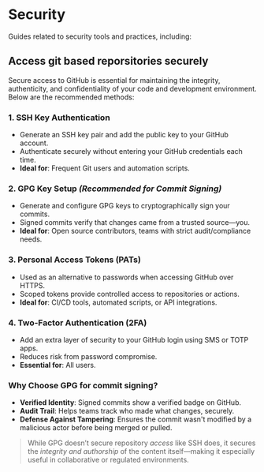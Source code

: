 # Security

Guides related to security tools and practices, including:

## Access git based reporsitories securely
Secure access to GitHub is essential for maintaining the integrity, authenticity, and confidentiality of your code and development environment. Below are the recommended methods:

### 1. SSH Key Authentication

* Generate an SSH key pair and add the public key to your GitHub account.
* Authenticate securely without entering your GitHub credentials each time.
* **Ideal for**: Frequent Git users and automation scripts.

### 2. GPG Key Setup *(Recommended for Commit Signing)*

* Generate and configure GPG keys to cryptographically sign your commits.
* Signed commits verify that changes came from a trusted source—you.
* **Ideal for**: Open source contributors, teams with strict audit/compliance needs.

### 3. Personal Access Tokens (PATs)

* Used as an alternative to passwords when accessing GitHub over HTTPS.
* Scoped tokens provide controlled access to repositories or actions.
* **Ideal for**: CI/CD tools, automated scripts, or API integrations.

### 4. Two-Factor Authentication (2FA)

* Add an extra layer of security to your GitHub login using SMS or TOTP apps.
* Reduces risk from password compromise.
* **Essential for**: All users.

### Why Choose GPG for commit signing?

* **Verified Identity**: Signed commits show a verified badge on GitHub.
* **Audit Trail**: Helps teams track who made what changes, securely.
* **Defense Against Tampering**: Ensures the commit wasn't modified by a malicious actor before being merged or pulled.

> While GPG doesn’t secure repository *access* like SSH does, it secures the *integrity and authorship* of the content itself—making it especially useful in collaborative or regulated environments.


